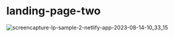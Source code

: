 # landing-page-two

![screencapture-lp-sample-2-netlify-app-2023-08-14-10_33_15](https://github.com/Qarola/landing-page-two/assets/67078790/e8cb9c1e-b327-443d-a675-b399c382ebcb)
